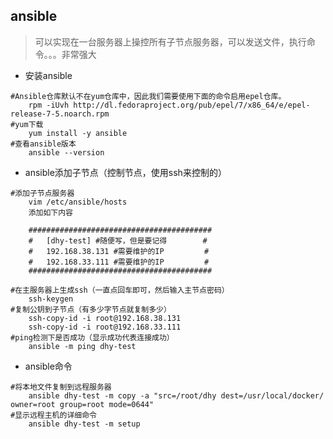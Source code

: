 ## ansible

> 可以实现在一台服务器上操控所有子节点服务器，可以发送文件，执行命令。。。非常强大

- 安装ansible

```ansible
#Ansible仓库默认不在yum仓库中，因此我们需要使用下面的命令启用epel仓库。
	rpm -iUvh http://dl.fedoraproject.org/pub/epel/7/x86_64/e/epel-release-7-5.noarch.rpm
#yum下载
	yum install -y ansible
#查看ansible版本
	ansible --version
```

- ansible添加子节点（控制节点，使用ssh来控制的）

```ansible
#添加子节点服务器
	vim /etc/ansible/hosts
	添加如下内容
	
	#########################################
	#   [dhy-test] #随便写，但是要记得        #
	#   192.168.38.131 #需要维护的IP         #
	#   192.168.33.111 #需要维护的IP         # 
	#########################################
	
#在主服务器上生成ssh（一直点回车即可，然后输入主节点密码）
	ssh-keygen
#复制公钥到子节点（有多少字节点就复制多少）
	ssh-copy-id -i root@192.168.38.131
	ssh-copy-id -i root@192.168.33.111
#ping检测下是否成功（显示成功代表连接成功）
	ansible -m ping dhy-test
```

- ansible命令

```ansible
#将本地文件复制到远程服务器
	ansible dhy-test -m copy -a "src=/root/dhy dest=/usr/local/docker/ owner=root group=root mode=0644"
#显示远程主机的详细命令
	ansible dhy-test -m setup
```

